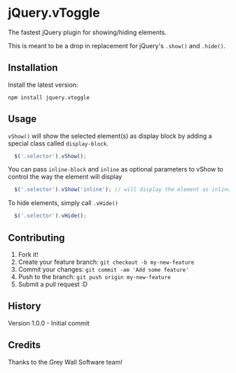 # jQuery.vToggle
The fastest jQuery plugin for showing/hiding elements.

This is meant to be a drop in replacement for jQuery's `.show()` and `.hide()`.

## Installation
Install the latest version:    

    npm install jquery.vtoggle
    
## Usage
`vShow()` will show the selected element(s) as display block by adding a special class called `display-block`.
``` js
  $('.selector').vShow();
```
You can pass `inline-block` and `inline` as optional parameters to vShow to control the way the element will display
``` js
  $('.selector').vShow('inline'); // will display the element as inline
```

To hide elements, simply call `.vHide()`
``` js
  $('.selector').vHide();
```

## Contributing
1. Fork it!
2. Create your feature branch: `git checkout -b my-new-feature`
3. Commit your changes: `git commit -am 'Add some feature'`
4. Push to the branch: `git push origin my-new-feature`
5. Submit a pull request :D
## History
Version 1.0.0 - Initial commit
## Credits
Thanks to the Grey Wall Software team!

